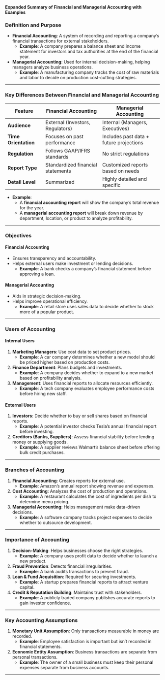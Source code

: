 **Expanded Summary of Financial and Managerial Accounting with Examples**

### **Definition and Purpose**
- **Financial Accounting**: A system of recording and reporting a company’s financial transactions for external stakeholders.
  - **Example**: A company prepares a balance sheet and income statement for investors and tax authorities at the end of the financial year.  
- **Managerial Accounting**: Used for internal decision-making, helping managers analyze business operations.  
  - **Example**: A manufacturing company tracks the cost of raw materials and labor to decide on production cost-cutting strategies.

---

### **Key Differences Between Financial and Managerial Accounting**

| Feature              | Financial Accounting | Managerial Accounting |
|----------------------|----------------------|----------------------|
| **Audience** | External (Investors, Regulators) | Internal (Managers, Executives) |
| **Time Orientation** | Focuses on past performance | Includes past data + future projections |
| **Regulation** | Follows GAAP/IFRS standards | No strict regulations |
| **Report Type** | Standardized financial statements | Customized reports based on needs |
| **Detail Level** | Summarized | Highly detailed and specific |

- **Example**:  
  - A **financial accounting report** will show the company’s total revenue for the year.  
  - A **managerial accounting report** will break down revenue by department, location, or product to analyze profitability.

---

### **Objectives**
#### **Financial Accounting**
- Ensures transparency and accountability.
- Helps external users make investment or lending decisions.
  - **Example**: A bank checks a company’s financial statement before approving a loan.

#### **Managerial Accounting**
- Aids in strategic decision-making.
- Helps improve operational efficiency.
  - **Example**: A retail store uses sales data to decide whether to stock more of a popular product.

---

### **Users of Accounting**
#### **Internal Users**
1. **Marketing Managers**: Use cost data to set product prices.  
   - **Example**: A car company determines whether a new model should be priced higher based on production costs.  
2. **Finance Department**: Plans budgets and investments.  
   - **Example**: A company decides whether to expand to a new market based on profitability analysis.  
3. **Management**: Uses financial reports to allocate resources efficiently.  
   - **Example**: A tech company evaluates employee performance costs before hiring new staff.  

#### **External Users**
1. **Investors**: Decide whether to buy or sell shares based on financial reports.  
   - **Example**: A potential investor checks Tesla’s annual financial report before investing.  
2. **Creditors (Banks, Suppliers)**: Assess financial stability before lending money or supplying goods.  
   - **Example**: A supplier reviews Walmart’s balance sheet before offering bulk credit purchases.

---

### **Branches of Accounting**
1. **Financial Accounting**: Creates reports for external use.  
   - **Example**: Amazon’s annual report showing revenue and expenses.  
2. **Cost Accounting**: Analyzes the cost of production and operations.  
   - **Example**: A restaurant calculates the cost of ingredients per dish to determine menu pricing.  
3. **Managerial Accounting**: Helps management make data-driven decisions.  
   - **Example**: A software company tracks project expenses to decide whether to outsource development.

---

### **Importance of Accounting**
1. **Decision-Making**: Helps businesses choose the right strategies.  
   - **Example**: A company uses profit data to decide whether to launch a new product.  
2. **Fraud Prevention**: Detects financial irregularities.  
   - **Example**: A bank audits transactions to prevent fraud.  
3. **Loan & Fund Acquisition**: Required for securing investments.  
   - **Example**: A startup prepares financial reports to attract venture capital.  
4. **Credit & Reputation Building**: Maintains trust with stakeholders.  
   - **Example**: A publicly traded company publishes accurate reports to gain investor confidence.  

---

### **Key Accounting Assumptions**
1. **Monetary Unit Assumption**: Only transactions measurable in money are recorded.  
   - **Example**: Employee satisfaction is important but isn’t recorded in financial statements.  
2. **Economic Entity Assumption**: Business transactions are separate from personal transactions.  
   - **Example**: The owner of a small business must keep their personal expenses separate from business accounts.  

---

